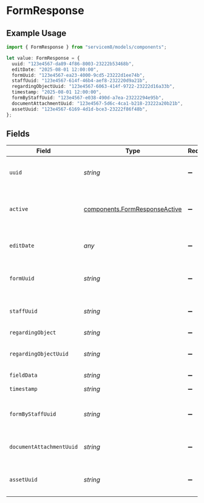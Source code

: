 # FormResponse

## Example Usage

```typescript
import { FormResponse } from "servicem8/models/components";

let value: FormResponse = {
  uuid: "123e4567-da89-4f86-8003-23222b53468b",
  editDate: "2025-08-01 12:00:00",
  formUuid: "123e4567-ea23-4000-9cd5-23222d1ee74b",
  staffUuid: "123e4567-614f-46b4-aef8-232220d9a21b",
  regardingObjectUuid: "123e4567-6063-414f-9722-23222d16a33b",
  timestamp: "2025-08-01 12:00:00",
  formByStaffUuid: "123e4567-e038-490d-a7ea-23222294e95b",
  documentAttachmentUuid: "123e4567-5d6c-4ca1-b218-23222a20b21b",
  assetUuid: "123e4567-6169-4d1d-bce3-23222f86f48b",
};
```

## Fields

| Field                                                                          | Type                                                                           | Required                                                                       | Description                                                                    | Example                                                                        |
| ------------------------------------------------------------------------------ | ------------------------------------------------------------------------------ | ------------------------------------------------------------------------------ | ------------------------------------------------------------------------------ | ------------------------------------------------------------------------------ |
| `uuid`                                                                         | *string*                                                                       | :heavy_minus_sign:                                                             | Unique identifier for this record                                              | 123e4567-da89-4f86-8003-23222b53468b                                           |
| `active`                                                                       | [components.FormResponseActive](../../models/components/formresponseactive.md) | :heavy_minus_sign:                                                             | Record active/deleted flag.  Valid values are [0,1]                            |                                                                                |
| `editDate`                                                                     | *any*                                                                          | :heavy_minus_sign:                                                             | Timestamp at which record was last modified                                    | 2025-08-01 12:00:00                                                            |
| `formUuid`                                                                     | *string*                                                                       | :heavy_minus_sign:                                                             | N/A                                                                            | 123e4567-ea23-4000-9cd5-23222d1ee74b                                           |
| `staffUuid`                                                                    | *string*                                                                       | :heavy_minus_sign:                                                             | N/A                                                                            | 123e4567-614f-46b4-aef8-232220d9a21b                                           |
| `regardingObject`                                                              | *string*                                                                       | :heavy_minus_sign:                                                             | N/A                                                                            |                                                                                |
| `regardingObjectUuid`                                                          | *string*                                                                       | :heavy_minus_sign:                                                             | N/A                                                                            | 123e4567-6063-414f-9722-23222d16a33b                                           |
| `fieldData`                                                                    | *string*                                                                       | :heavy_minus_sign:                                                             | N/A                                                                            |                                                                                |
| `timestamp`                                                                    | *string*                                                                       | :heavy_minus_sign:                                                             | N/A                                                                            | 2025-08-01 12:00:00                                                            |
| `formByStaffUuid`                                                              | *string*                                                                       | :heavy_minus_sign:                                                             | N/A                                                                            | 123e4567-e038-490d-a7ea-23222294e95b                                           |
| `documentAttachmentUuid`                                                       | *string*                                                                       | :heavy_minus_sign:                                                             | N/A                                                                            | 123e4567-5d6c-4ca1-b218-23222a20b21b                                           |
| `assetUuid`                                                                    | *string*                                                                       | :heavy_minus_sign:                                                             | N/A                                                                            | 123e4567-6169-4d1d-bce3-23222f86f48b                                           |